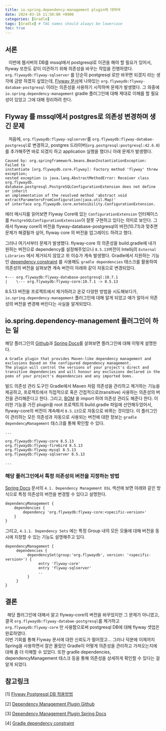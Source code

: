 ```yaml
---
title: io.spring.dependency-management plugin에 대하여
date: 2024-03-16 11:50:00 +0900
categories: [Gradle]
tags: [Gradle] # TAG names should always be lowercase
toc: true
---
```


## 서론
&ensp; 이번에 웹서버의 DB를 mssql에서 postgresql로 이관을 해야 할 필요가 있어서, flyway 또한도 같이 이관하기 위해 의존성을 바꾸는 작업을 진행하였다. `org.flywaydb:flyway-sqlserver` 를 단순히 postgresql 로만 바꾸면 되겠지 라는 생각에 금방 하겠지 싶었는데, [Flyway 문서](https://documentation.red-gate.com/flyway/flyway-cli-and-api/supported-databases/postgresql-database)에 나와있는 `org.flywaydb:flyway-databae-postgresql` 이라는 의존성을 사용하기 시작하며 문제가 발생했다. 그 와중에 `io.spring.dependency-management` gradle 플러그인에 대해 제대로 이해를 할 필요성이 있었고 그에 대해 정리하려 한다.  

## Flyway 를 mssql에서 postgres로 의존성 변경하며 생긴 문제
&ensp; 처음에, `org.flywaydb:flyway-sqlserver`를 `org.flywaydb:flyway-databae-postgresql`로 변경하고, postgres 드라이버(`org.postgresql:postgresql:42.6.0`)를 추가해주면 바로 되겠지 하고 application 실행을 했더니 아래 문제가 발생했다.
```
Caused by: org.springframework.beans.BeanInstantiationException: Failed to
instantiate [org.flywaydb.core.Flyway]: Factory method 'flyway' threw exception; 
nested exception is java.lang.AbstractMethodError: Receiver class org.flywaydb.
database.postgresql.PostgreSQLConfigurationExtension does not define or inherit
an implementation of the resolved method 'abstract void extractParametersFromConfiguration(java.util.Map)' 
of interface org.flywaydb.core.extensibility.ConfigurationExtension.
```

에러 메시지를 읽어보면 Flyway Core에 있는 `ConfigurationExtension` 인터페이스를 `PostgreSQLConfigurationExtension`이 잘못 구현하고 있다는 의미로 보인다. 그래서 flyway core의 버전을 flyway-database-postgresql의 버전(10.7.1)과 맞추면 문제가 해결될까 싶어, flyway core 의 버전을 업그레이드 하려고 했다.

그러나 여기서부터 문제가 발생했다. flyway-core 의 의존성을 build.gradle에 내가 원하는 버전으로 dependency를 설정해주었으나 `8.5.13`버전이 Intellij의 `External Libraries` 에서 제거되지 않았고 위 이슈가 계속 발생했다. Gradle에서 지원하는 기능인 [dependency constraint](https://docs.gradle.org/current/userguide/dependency_constraints.html#sec:adding-constraints-transitive-deps) 를 사용해도 `gradle dependencies` 태스크를 활용하여 의존성의 버전을 살펴보면 계속 버전이 아래와 같이 자동으로 변경되었다.
```
+--- org.flywaydb:flyway-database-postgresql:10.7.1
|    \--- org.flywaydb:flyway-core:10.7.1 -> 8.5.13

```

8.5.13 버전을 프로젝트에서 제거하려고 온갖 다양한 방법을 시도해보다가, `io.spring.dependency-management` 플러그인에 대해 알게 되었고 얘가 알아서 의존성의 버전을 변경해 버린다는 사실을 알게되었다.

## io.spring.dependency-management 플러그인이 하는 일
해당 플러그인의 [Github](https://github.com/spring-gradle-plugins/dependency-management-plugin)과 [Spring Docs](https://docs.spring.io/dependency-management-plugin/docs/current-SNAPSHOT/reference/html/#introduction)를 살펴보면 플러그인에 대해 이렇게 설명한다.

```
A Gradle plugin that provides Maven-like dependency management and 
exclusions Based on the configured dependency management. 
The plugin will control the versions of your project's direct and 
transitive dependencies and will honour any exclusions declared in the 
poms of your project's dependencies and any imported boms.
``` 

빌드 의존성 관리 도구인 Gradle에서 Maven 처럼 의존성을 관리하고 제거하는 기능을 제공하고, 프로젝트에서 직접적으로 혹은 간접적으로(transitive) 사용하는 의존성의 버전을 관리해준다고 한다. 그리고, [BOM](https://www.baeldung.com/spring-maven-bom) 을 import 하여 의존성 관리도 해준다 한다. 이러한 기능을 가진 plugin을 root 프로젝트의 build.gradle 파일에 선언해두었어서, flyway-core의 버전이 계속해서 `8.5.13`으로 자동으로 바뀌는 것이었다. 이 플러그인이 관리하는 모든 의존성과 자동으로 사용되는 버전에 대한 정보는 `gradle dependencyManagement` 태스크를 통해 확인할 수 있다.

```
...

org.flywaydb:flyway-core 8.5.13
org.flywaydb:flyway-firebird 8.5.13
org.flywaydb:flyway-mysql 8.5.13
org.flywaydb:flyway-sqlserver 8.5.13

...
```
### 해당 플러그인에서 특정 의존성의 버전을 지정하는 방법
[Spring Docs](https://docs.spring.io/dependency-management-plugin/docs/current-SNAPSHOT/reference/html/#introduction) 문서의 `4.1. Dependency Management DSL` 섹션에 보면 아래와 같은 방식으로 특정 의존성의 버전을 변경할 수 있다고 설명한다.

```
dependencyManagement {
    dependencies {
        dependency 'org.flywaydb:flyway-core:<specific-version>'
    }
}
```
그리고, `4.1.1. Dependency Sets` 에는 특정 Group 내의 모든 모듈에 대해 버전을 동시에 지정할 수 있는 기능도 설명해주고 있다. 

```
dependencyManagement {
     dependencies {
          dependencySet(group:'org.flywaydb', version: '<specific-version>') {
               entry 'flyway-core'
               entry 'flyway-sqlserver'
               ..
          }
     }
}
```

## 결론
&ensp;해당 플러그인에 대해서 알고 flyway-core의 버전을 바꾸었지만 그 문제가 아니였고, 결국 `org.flywaydb:flyway-databae-postgresql`를 제거하고 `org.flywaydb:flyway-core` 만 사용함으로써 postgresql DB에 대해 flyway 셋업은 완료하였다. <br />
이번 기회를 통해 Flyway 문서에 대한 신뢰도가 떨어졌고... 그러나 덕분에 이제까지 Spring을 사용하면서 잘은 몰랐던 Gradle이 어떻게 의존성을 관리하고 가져오는지에 대해 좀 더 이해할 수 있었다. 또한 gradle dependencies, dependencyManagement 태스크 등을 통해 의존성을 상세하게 확인할 수 있다는 걸 알게 되었다.

## 참고링크
[1] [Flyway Postgresql DB 적용방법](https://documentation.red-gate.com/flyway/flyway-cli-and-api/supported-databases/postgresql-database)

[2] [Dependency Management Plugin Github](https://github.com/spring-gradle-plugins/dependency-management-plugin)

[3] [Dependency Management Plugin Spring Docs](https://docs.spring.io/dependency-management-plugin/docs/current-SNAPSHOT/reference/html/#introduction)

[4] [Gradle dependency constraint](https://docs.gradle.org/current/userguide/dependency_constraints.html#sec:adding-constraints-transitive-deps)
